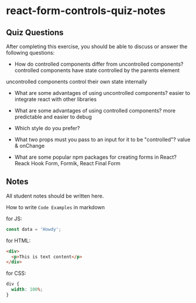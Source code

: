 # react-form-controls-quiz-notes

## Quiz Questions

After completing this exercise, you should be able to discuss or answer the following questions:

- How do controlled components differ from uncontrolled components?
  controlled components have state controlled by the parents element

uncontrolled components control their own state internally

- What are some advantages of using uncontrolled components?
  easier to integrate react with other libraries
- What are some advantages of using controlled components?
  more predictable and easier to debug
- Which style do you prefer?

- What two props must you pass to an input for it to be "controlled"?
  value & onChange
- What are some popular npm packages for creating forms in React?
  Reack Hook Form, Formik, React Final Form

## Notes

All student notes should be written here.

How to write `Code Examples` in markdown

for JS:

```javascript
const data = 'Howdy';
```

for HTML:

```html
<div>
  <p>This is text content</p>
</div>
```

for CSS:

```css
div {
  width: 100%;
}
```

